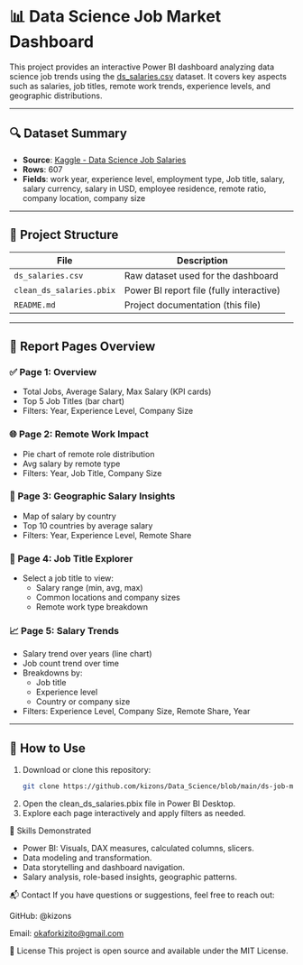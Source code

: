 # 📊 Data Science Job Market Dashboard

This project provides an interactive Power BI dashboard analyzing data science job trends using the [ds_salaries.csv](https://github.com/kizons/Data_Science/blob/main/ds-job-market-powerbi/ds_salaries) dataset. It covers key aspects such as salaries, job titles, remote work trends, experience levels, and geographic distributions.

---

## 🔍 Dataset Summary

- **Source**: [Kaggle - Data Science Job Salaries](https://www.kaggle.com/datasets/ruchi798/data-science-job-salaries)
- **Rows**: 607
- **Fields**: work year, experience level, employment type, Job title, salary, salary currency, salary in USD, employee residence, remote ratio, company location, company size

---

## 📁 Project Structure

| File | Description |
|------|-------------|
| `ds_salaries.csv` | Raw dataset used for the dashboard |
| `clean_ds_salaries.pbix` | Power BI report file (fully interactive) |
| `README.md` | Project documentation (this file) |

---

## 📄 Report Pages Overview

### ✅ Page 1: **Overview**
- Total Jobs, Average Salary, Max Salary (KPI cards)
- Top 5 Job Titles (bar chart)
- Filters: Year, Experience Level, Company Size

### 🌐 Page 2: **Remote Work Impact**
- Pie chart of remote role distribution
- Avg salary by remote type
- Filters: Year, Job Title, Company Size

### 📍 Page 3: **Geographic Salary Insights**
- Map of salary by country
- Top 10 countries by average salary
- Filters: Year, Experience Level, Remote Share

### 👔 Page 4: **Job Title Explorer**
- Select a job title to view:
  - Salary range (min, avg, max)
  - Common locations and company sizes
  - Remote work type breakdown

### 📈 Page 5: **Salary Trends**
- Salary trend over years (line chart)
- Job count trend over time
- Breakdowns by:
  - Job title
  - Experience level
  - Country or company size
- Filters: Experience Level, Company Size, Remote Share, Year

---

## 🚀 How to Use

1. Download or clone this repository:
   ```bash
   git clone https://github.com/kizons/Data_Science/blob/main/ds-job-market-powerbi.git
2. Open the clean_ds_salaries.pbix file in Power BI Desktop.
3. Explore each page interactively and apply filters as needed.

📌 Skills Demonstrated
* Power BI: Visuals, DAX measures, calculated columns, slicers.
* Data modeling and transformation.
* Data storytelling and dashboard navigation.
* Salary analysis, role-based insights, geographic patterns.

📬 Contact
If you have questions or suggestions, feel free to reach out:

GitHub: @kizons

Email: okaforkizito@gmail.com

🏁 License
This project is open source and available under the MIT License.



